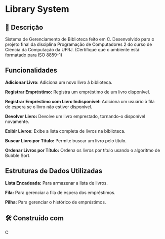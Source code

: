 # Library System

## :memo: Descrição
Sistema de Gerenciamento de Biblioteca feito em C.
Desenvolvido para o projeto final da disciplina Programação de Computadores 2 do curso de Ciencia da Computação da UFRJ.
(Certifique que o ambiente está formatado para ISO 8859-1)

## Funcionalidades
**Adicionar Livro:** 
Adiciona um novo livro à biblioteca.

**Registrar Empréstimo:** 
Registra um empréstimo de um livro disponível.

**Registrar Empréstimo com Livro Indisponível:** 
Adiciona um usuário à fila de espera se o livro não estiver disponível.

**Devolver Livro:** 
Devolve um livro emprestado, tornando-o disponível novamente.

**Exibir Livros:** 
Exibe a lista completa de livros na biblioteca.

**Buscar Livro por Título:** 
Permite buscar um livro pelo título.

**Ordenar Livros por Título:** 
Ordena os livros por título usando o algoritmo de Bubble Sort.

## Estruturas de Dados Utilizadas
**Lista Encadeada:** 
Para armazenar a lista de livros.

**Fila:**
Para gerenciar a fila de espera dos empréstimos.

**Pilha:** Para gerenciar o histórico de empréstimos.

## 🛠️ Construído com
   C